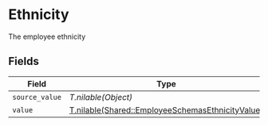 # Ethnicity

The employee ethnicity


## Fields

| Field                                                                                                    | Type                                                                                                     | Required                                                                                                 | Description                                                                                              |
| -------------------------------------------------------------------------------------------------------- | -------------------------------------------------------------------------------------------------------- | -------------------------------------------------------------------------------------------------------- | -------------------------------------------------------------------------------------------------------- |
| `source_value`                                                                                           | *T.nilable(Object)*                                                                                      | :heavy_minus_sign:                                                                                       | N/A                                                                                                      |
| `value`                                                                                                  | [T.nilable(Shared::EmployeeSchemasEthnicityValue)](../../models/shared/employeeschemasethnicityvalue.md) | :heavy_minus_sign:                                                                                       | N/A                                                                                                      |